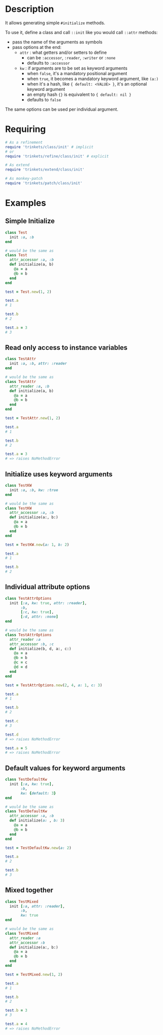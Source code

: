 # Description

It allows generating simple `#initialize` methods.

To use it, define a class and call `::init` like you would call `::attr` methods:
* pass the name of the arguments as symbols
* pass options at the end:
  * `attr` : what getters and/or setters to define
    * can be `:accessor`, `:reader`, `:writer` or `:none` 
    * defaults to `:accessor`
  * `kw` : if arguments are to be set as keyword arguments
    * when `false`, it's a mandatory positional argument
    * when `true`, it becomes a mandatory keyword argument, like `(a:)`
    * when it's a hash, like `{ default: <VALUE> }`, it's an optional keyword argument
    * an empty hash `{}` is equivalent to `{ default: nil }`
    * defaults to `false`

The same options can be used per individual argument.

# Requiring

```ruby
# As a refinement
require 'trinkets/class/init' # implicit
# or
require 'trinkets/refine/class/init' # explicit 

# As extend
require 'trinkets/extend/class/init'

# As monkey-patch
require 'trinkets/patch/class/init'
```

# Examples

## Simple Initialize
```ruby
class Test
  init :a, :b
end

# would be the same as
class Test
  attr_accessor :a, :b
  def initialize(a, b)
    @a = a
    @b = b
  end
end

test = Test.new(1, 2)

test.a
# 1

test.b
# 2

test.a = 3
# 3
```

## Read only access to instance variables
```ruby
class TestAttr
  init :a, :b, attr: :reader
end

# would be the same as
class TestAttr
  attr_reader :a, :b
  def initialize(a, b)
    @a = a
    @b = b
  end
end

test = TestAttr.new(1, 2)

test.a
# 1

test.b
# 2

test.a = 3
# => raises NoMethodError
```

## Initialize uses keyword arguments
```ruby
class TestKW
  init :a, :b, kw: :true
end

# would be the same as
class TestKW
  attr_accessor :a, :b
  def initialize(a:, b:)
    @a = a
    @b = b
  end
end

test = TestKW.new(a: 1, b: 2)

test.a
# 1

test.b
# 2
```

## Individual attribute options
```ruby
class TestAttrOptions
  init [:a, kw: true, attr: :reader],
       :b,
       [:c, kw: true],
       [:d, attr: :none]
end

# would be the same as
class TestAttrOptions
  attr_reader :a
  attr_accessor :b, :c
  def initialize(b, d, a:, c:)
    @a = a
    @b = b
    @c = c
    @d = d
  end
end

test = TestAttrOptions.new(2, 4, a: 1, c: 3)

test.a
# 1

test.b
# 2

test.c
# 3

test.d
# => raises NoMethodError

test.a = 5
# => raises NoMethodError
```

## Default values for keyword arguments

```ruby
class TestDefaultKw
  init [:a, kw: true],
       :b,
       kw: {default: 3}
end

# would be the same as
class TestDefaultKw
  attr_accessor :a, :b
  def initialize(a: , b: 3)
    @a = a
    @b = b
  end
end

test = TestDefaultKw.new(a: 2)

test.a
# 2

test.b
# 3
``` 

## Mixed together
```ruby
class TestMixed
  init [:a, attr: :reader],
       :b,
       kw: true
end

# would be the same as
class TestMixed
  attr_reader :a
  attr_accessor :b
  def initialize(a:, b:)
    @a = a
    @b = b
  end
end

test = TestMixed.new(1, 2)

test.a
# 1

test.b
# 2

test.b = 3
# 3

test.a = 4
# => raises NoMethodError
```
